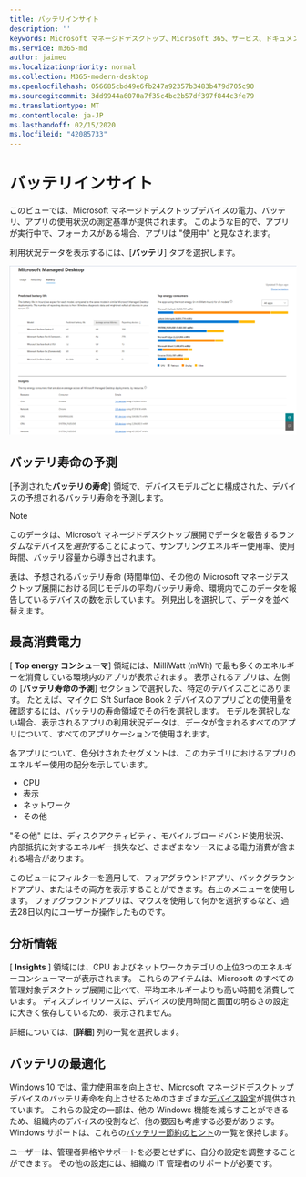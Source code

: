 ```yaml
---
title: バッテリインサイト
description: ''
keywords: Microsoft マネージドデスクトップ、Microsoft 365、サービス、ドキュメント
ms.service: m365-md
author: jaimeo
ms.localizationpriority: normal
ms.collection: M365-modern-desktop
ms.openlocfilehash: 056685cbd49e6fb247a92357b3483b479d705c90
ms.sourcegitcommit: 3dd9944a6070a7f35c4bc2b57df397f844c3fe79
ms.translationtype: MT
ms.contentlocale: ja-JP
ms.lasthandoff: 02/15/2020
ms.locfileid: "42085733"
---
```

# <a name="battery-insights"></a>バッテリインサイト
このビューでは、Microsoft マネージドデスクトップデバイスの電力、バッテリ、アプリの使用状況の測定基準が提供されます。 このような目的で、アプリが実行中で、フォーカスがある場合、アプリは "使用中" と見なされます。

利用状況データを表示するには、[**バッテリ**] タブを選択します。

![バッテリウィンドウ: 左上にあるデバイスごとのバッテリの寿命、右上のエネルギー消費者 (アプリごと) は、下にある insights の表で予測されます。 右上のドキュメントリンク](../../media/insights_battery.png)

## <a name="predicted-battery-life"></a>バッテリ寿命の予測

[予測された**バッテリの寿命**] 領域で、デバイスモデルごとに構成された、デバイスの予想されるバッテリ寿命を予測します。

> [!NOTE]
> このデータは、Microsoft マネージドデスクトップ展開でデータを報告するランダムなデバイスを<em>選択</em>することによって、サンプリングエネルギー使用率、使用時間、バッテリ容量から導き出されます。

表は、予想されるバッテリ寿命 (時間単位)、その他の Microsoft マネージデスクトップ展開における同じモデルの平均バッテリ寿命、環境内でこのデータを報告しているデバイスの数を示しています。 列見出しを選択して、データを並べ替えます。



## <a name="top-energy-consumers"></a>最高消費電力

[ **Top energy コンシューマ**] 領域には、MilliWatt (mWh) で最も多くのエネルギーを消費している環境内のアプリが表示されます。 表示されるアプリは、左側の [**バッテリ寿命の予測**] セクションで選択した、特定のデバイスごとにあります。 たとえば、マイクロ Sft Surface Book 2 デバイスのアプリごとの使用量を確認するには、バッテリの寿命領域でその行を選択します。 モデルを選択しない場合、表示されるアプリの利用状況データは、データが含まれるすべてのアプリについて、すべてのアプリケーションで使用されます。

 各アプリについて、色分けされたセグメントは、このカテゴリにおけるアプリのエネルギー使用の配分を示しています。

- CPU
- 表示
- ネットワーク
- その他

"その他" には、ディスクアクティビティ、モバイルブロードバンド使用状況、内部抵抗に対するエネルギー損失など、さまざまなソースによる電力消費が含まれる場合があります。 

このビューにフィルターを適用して、フォアグラウンドアプリ、バックグラウンドアプリ、またはその両方を表示することができます。右上のメニューを使用します。 フォアグラウンドアプリは、マウスを使用して何かを選択するなど、過去28日以内にユーザーが操作したものです。

## <a name="insights"></a>分析情報

[ **Insights** ] 領域には、CPU およびネットワークカテゴリの上位3つのエネルギーコンシューマーが表示されます。 これらのアイテムは、Microsoft のすべての管理対象デスクトップ展開に比べて、平均エネルギーよりも高い時間を消費しています。 ディスプレイリソースは、デバイスの使用時間と画面の明るさの設定に大きく依存しているため、表示されません。 

詳細については、[**詳細**] 列の一覧を選択します。

## <a name="battery-optimization"></a>バッテリの最適化

Windows 10 では、電力使用率を向上させ、Microsoft マネージドデスクトップデバイスのバッテリ寿命を向上させるためのさまざまな[デバイス設定](https://support.microsoft.com/help/20443/windows-10-battery-saving-tips)が提供されています。 これらの設定の一部は、他の Windows 機能を減らすことができるため、組織内のデバイスの役割など、他の要因も考慮する必要があります。 Windows サポートは、これらの[バッテリー節約のヒント](https://support.microsoft.com/help/20443/windows-10-battery-saving-tips)の一覧を保持します。

ユーザーは、管理者昇格やサポートを必要とせずに、自分の設定を調整することができます。 その他の設定には、組織の IT 管理者のサポートが必要です。
